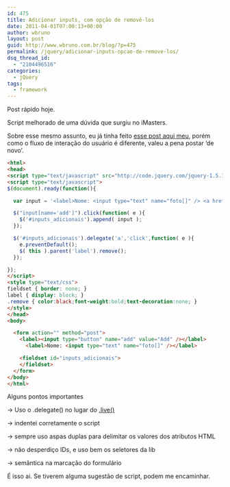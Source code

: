 ```yaml
---
id: 475
title: Adicionar inputs, com opção de removê-los
date: 2011-04-01T07:00:13+00:00
author: wbruno
layout: post
guid: http://www.wbruno.com.br/blog/?p=475
permalink: /jquery/adicionar-inputs-opcao-de-remove-los/
dsq_thread_id:
  - "2104496516"
categories:
  - jQuery
tags:
  - framework
---
```

Post rápido hoje.

Script melhorado de uma dúvida que surgiu no iMasters.

Sobre esse mesmo assunto, eu já tinha feito [esse post aqui meu](https://wbruno.com.br/jquery/criar-input-no-onblur-e-receber-dados-array-php/), porém como o fluxo de interação do usuário é diferente, valeu a pena postar &#8216;de novo&#8217;.

<!--more-->

``` html
<html>
<head>
<script type="text/javascript" src="http://code.jquery.com/jquery-1.5.1.min.js"></script>
<script type="text/javascript">
$(document).ready(function(){

  var input = '<label>Nome: <input type="text" name="foto[]" /> <a href="#" class="remove">X</a></label>';

  $("input[name='add']").click(function( e ){
    $('#inputs_adicionais').append( input );
  });

  $('#inputs_adicionais').delegate('a','click',function( e ){
    e.preventDefault();
    $( this ).parent('label').remove();
  });

});
</script>
<style type="text/css">
fieldset { border: none; }
label { display: block; }
.remove { color:black;font-weight:bold;text-decoration:none; }
</style>
</head>
<body>

  <form action="" method="post">
    <label><input type="button" name="add" value="Add" /></label>
      <label>Nome: <input type="text" name="foto[]" /></label>

    <fieldset id="inputs_adicionais">
    </fieldset>
  </form>
</body>
</html>
```

Alguns pontos importantes

-> Uso o .delegate() no lugar do [.live()](https://wbruno.com.br/jquery/metodo-live-jquery/)

-> indentei corretamente o script

-> sempre uso aspas duplas para delimitar os valores dos atributos HTML

-> não desperdiço IDs, e uso bem os seletores da lib

-> semântica na marcação do formulário

É isso ai. Se tiverem alguma sugestão de script, podem me encaminhar.
